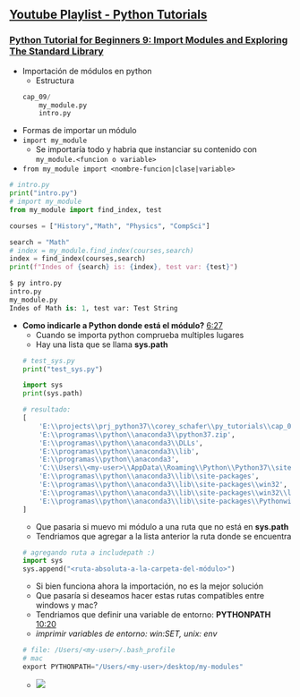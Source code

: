 ## [Youtube Playlist - Python Tutorials](https://www.youtube.com/playlist?list=PL-osiE80TeTt2d9bfVyTiXJA-UTHn6WwU)

### [Python Tutorial for Beginners 9: Import Modules and Exploring The Standard Library](https://youtu.be/jGu9vvEUk5k)
- Importación de módulos en python
	- Estructura
	```py
	cap_09/
		my_module.py
		intro.py
	```
- Formas de importar un módulo
- `import my_module`
	- Se importaría todo y habria que instanciar su contenido con `my_module.<funcion o variable>`
- `from my_module import <nombre-funcion|clase|variable>`
```py
# intro.py
print("intro.py")
# import my_module
from my_module import find_index, test

courses = ["History","Math", "Physics", "CompSci"]

search = "Math"
# index = my_module.find_index(courses,search)
index = find_index(courses,search)
print(f"Indes of {search} is: {index}, test var: {test}")

$ py intro.py
intro.py
my_module.py
Indes of Math is: 1, test var: Test String
```
- **Como indicarle a Python donde está el módulo?** [6:27](https://youtu.be/CqvZ3vGoGs0?list=PL-osiE80TeTt2d9bfVyTiXJA-UTHn6WwU&t=380)
	- Cuando se importa python comprueba multiples lugares
	- Hay una lista que se llama **sys.path**
	```py
	# test_sys.py
	print("test_sys.py")

	import sys
	print(sys.path)

	# resultado:
	[
		'E:\\projects\\prj_python37\\corey_schafer\\py_tutorials\\cap_09',
		'E:\\programas\\python\\anaconda3\\python37.zip',
		'E:\\programas\\python\\anaconda3\\DLLs',
		'E:\\programas\\python\\anaconda3\\lib',
		'E:\\programas\\python\\anaconda3',
		'C:\\Users\\<my-user>\\AppData\\Roaming\\Python\\Python37\\site-packages',
		'E:\\programas\\python\\anaconda3\\lib\\site-packages',
		'E:\\programas\\python\\anaconda3\\lib\\site-packages\\win32',
		'E:\\programas\\python\\anaconda3\\lib\\site-packages\\win32\\lib',
		'E:\\programas\\python\\anaconda3\\lib\\site-packages\\Pythonwin'
	]
	```
	- Que pasaria si muevo mi módulo a una ruta que no está en **sys.path**
	- Tendriamos que agregar a la lista anterior la ruta donde se encuentra
	```py
	# agregando ruta a includepath :)
	import sys
	sys.append("<ruta-absoluta-a-la-carpeta-del-módulo>")
	```
	- Si bien funciona ahora la importación, no es la mejor solución
	- Que pasaría si deseamos hacer estas rutas compatibles entre windows y mac?
	- Tendriamos que definir una variable de entorno: **PYTHONPATH** [10:20](https://youtu.be/CqvZ3vGoGs0?list=PL-osiE80TeTt2d9bfVyTiXJA-UTHn6WwU)
	- *imprimir variables de entorno: win:SET, unix: env*
	```s
	# file: /Users/<my-user>/.bash_profile
	# mac
	export PYTHONPATH="/Users/<my-user>/desktop/my-modules"
	```
	- ![](https://trello-attachments.s3.amazonaws.com/5c8401cf1c6b4163c9b2419b/910x446/9c1e79c745f968bef240c20278126df0/image.png)

